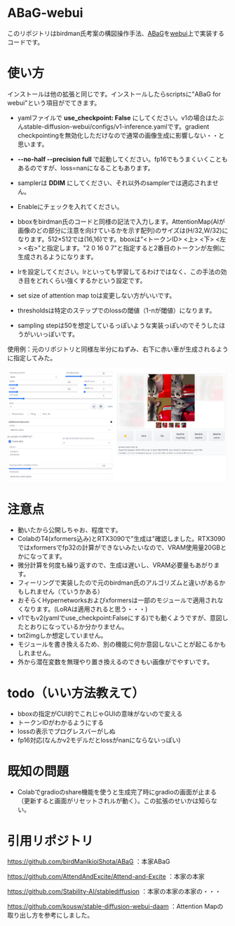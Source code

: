 # ABaG-webui
このリポジトリはbirdman氏考案の構図操作手法、[ABaG](https://github.com/birdManIkioiShota/ABaG)を[webui](https://github.com/AUTOMATIC1111/stable-diffusion-webui)上で実装するコードです。

# 使い方
インストールは他の拡張と同じです。インストールしたらscriptsに"ABaG for webui"という項目がでてきます。

+ yamlファイルで **use_checkpoint: False** にしてください。v1の場合はたぶんstable-diffusion-webui/configs/v1-inference.yamlです。gradient checkpointingを無効化しただけなので通常の画像生成に影響しない・・と思います。

+ **--no-half --precision full** で起動してください。fp16でもうまくいくこともあるのですが、loss=nanになることもあります。

+ samplerは **DDIM** にしてください、それ以外のsamplerでは適応されません。
+ Enableにチェックを入れてください。
+ bboxをbirdman氏のコードと同様の記法で入力します。AttentionMap(AIが画像のどの部分に注意を向けているかを示す配列)のサイズは(H/32,W/32)になります。512×512では(16,16)です。bboxは"<トークンID> <上> <下> <左> <右>"と指定します。"2 0 16 0 7"と指定すると2番目のトークンが左側に生成されるようになります。
+ lrを設定してください。lrといっても学習してるわけではなく、この手法の効き目をどれくらい強くするかという設定です。
+ set size of attention map toは変更しない方がいいです。
+ thresholdsは特定のステップでのlossの閾値（1-nが閾値）になります。

+ sampling stepは50を想定しているっぽいような実装っぽいのでそうしたほうがいいっぽいです。

使用例：元のリポジトリと同様左半分にねずみ、右下に赤い車が生成されるように指定してみた。

![4](https://github.com/laksjdjf/ABaG-webui/blob/main/image1.png?raw=true)

# 注意点
+ 動いたから公開しちゃお、程度です。
+ ColabのT4(xformers込み)とRTX3090で"生成は"確認しました。RTX3090ではxformersでfp32の計算ができないみたいなので、VRAM使用量20GBとかになってます。
+ 微分計算を何度も繰り返すので、生成は遅いし、VRAM必要量もあがります。
+ フィーリングで実装したので元のbirdman氏のアルゴリズムと違いがあるかもしれません（ていうかある）
+ おそらくHypernetworksおよびxformersは一部のモジュールで適用されなくなります。(LoRAは適用されると思う・・・)
+ v1でもv2(yamlでuse_checkpoint:Falseにする)でも動くようですが、意図したとおりになっているか分かりません。
+ txt2imgしか想定していません。
+ モジュールを書き換えるため、別の機能に何か意図しないことが起こるかもしれません。
+ 外から潜在変数を無理やり置き換えるのできもい画像がでやすいです。


# todo（いい方法教えて）
+ bboxの指定がCUI的でこれじゃGUIの意味がないので変える
+ トークンIDがわかるようにする
+ lossの表示でプログレスバーがしぬ
+ fp16対応(なんかv2モデルだとlossがnanにならないっぽい)

# 既知の問題
+ Colabでgradioのshare機能を使うと生成完了時にgradioの画面が止まる（更新すると画面がリセットされルが動く）。この拡張のせいかは知らない。

# 引用リポジトリ
https://github.com/birdManIkioiShota/ABaG ：本家ABaG

https://github.com/AttendAndExcite/Attend-and-Excite ：本家の本家

https://github.com/Stability-AI/stablediffusion ：本家の本家の本家の・・・

https://github.com/kousw/stable-diffusion-webui-daam ：Attention Mapの取り出し方を参考にしました。

